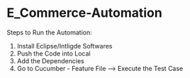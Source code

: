 # E_Commerce-Automation

Steps to Run the Automation:

1. Install Eclipse/Intligde Softwares
2. Push the Code into Local
3. Add the Dependencies
4. Go to Cucumber - Feature File --> Execute the Test Case
